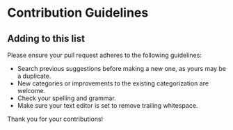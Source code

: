 # Contribution Guidelines

## Adding to this list

Please ensure your pull request adheres to the following guidelines:

- Search previous suggestions before making a new one, as yours may be a duplicate.
- New categories or improvements to the existing categorization are welcome.
- Check your spelling and grammar.
- Make sure your text editor is set to remove trailing whitespace.

Thank you for your contributions!
